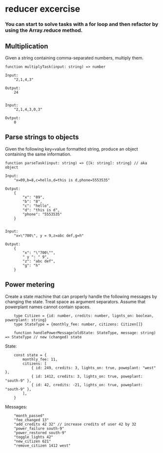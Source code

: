 # reducer excercise



### You can start to solve tasks with a for loop and then refactor by using the Array.reduce method.

## Multiplication

Given a string containing comma-separated numbers, multiply them.

```function multiplyTask(input: string) => number```

```
Input:
    "2,1,4,3"

Output:
    24


Input:
    "2,1,4,3,0,3"

Output:
    0
```

## Parse strings to objects

Given the following key=value formatted string, produce an object containing the same information.

```function parseTask(input: string) => {[k: string]: string} // aka object ```

```
Input:
    "x=09,b=8,c=hello,d=this is d,phone=5553535"

Output:
    {
        "x": "09",
        "b": "8",
        "c": "hello",
        "d": "this is d",
        "phone": "5553535"
    }


Input:
    "x=\"700\", y = 9,z=abc def,g=h"

Output:
    {
        "x": "\"700\"",
        " y ": " 9",
        "z": "abc def",
        "g": "h"
    }
```


## Power metering

Create a state machine that can properly handle the following messages by changing the state.
Treat space as argument separators. Assume that powerplant names cannot contain spaces.

```
    type Citizen = {id: number, credits: number, lignts_on: boolean, powerplant: string}
    type StateType = {monthly_fee: number, citizens: Citizen[]}
    
    function handlePowerMessage(oldState: StateType, message: string) => StateType // new (changed) state
```


State:
```
    const state = {
        monthly_fee: 11,
        citizens: [
            { id: 249, credits: 3, lights_on: true, poweplant: "west" },
            { id: 1412, credits: 3, lights_on: true, poweplant: "south-9" },
            { id: 42, credits: -21, lights_on: true, poweplant: "south-9" },
        ],
    }

```

Messages:

```
    "month_passed"
    "fee_changed 13"
    "add_credits 42 32" // increase credits of user 42 by 32
    "power_failure south-9"
    "power_restored south-9"
    "toggle_lights 42"
    "new_citizen 621"
    "remove_citizen 1412 west"
```


